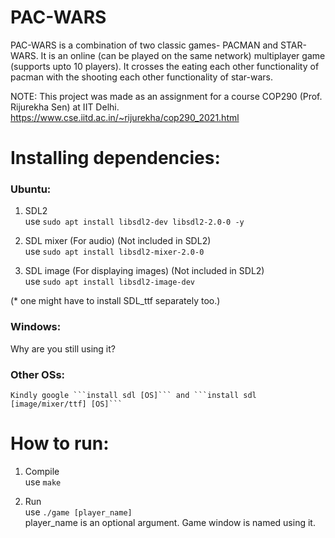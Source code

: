 # PAC-WARS

PAC-WARS is a combination of two classic games- PACMAN and STAR-WARS. It is an online (can be played on the same network) multiplayer game (supports upto 10 players). It crosses the eating each other functionality of pacman with the shooting each other functionality of star-wars.


NOTE: This project was made as an assignment for a course COP290 (Prof. Rijurekha Sen) at IIT Delhi.
https://www.cse.iitd.ac.in/~rijurekha/cop290_2021.html

# Installing dependencies:
### Ubuntu:
1) SDL2  
    use ```sudo apt install libsdl2-dev libsdl2-2.0-0 -y```

2) SDL mixer (For audio) (Not included in SDL2)  
    use ```sudo apt install libsdl2-mixer-2.0-0```

3) SDL image (For displaying images) (Not included in SDL2)  
    use ```sudo apt install libsdl2-image-dev```

(* one might have to install SDL_ttf separately too.)

### Windows:  
Why are you still using it?  

### Other OSs:  
    Kindly google ```install sdl [OS]``` and ```install sdl [image/mixer/ttf] [OS]```   

# How to run:  
1) Compile  
    use ```make```  

2) Run  
    use ```./game [player_name]```  
    player_name is an optional argument. Game window is named using it.
